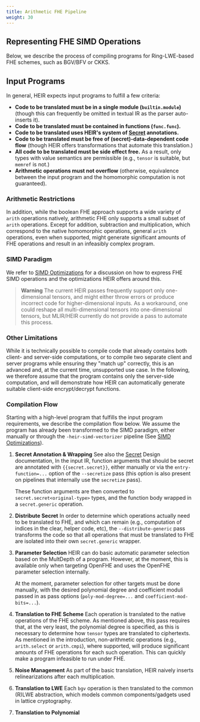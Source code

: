 ```yaml
---
title: Arithmetic FHE Pipeline
weight: 30
---
```


## Representing FHE SIMD Operations

Below, we describe the process of compiling programs for Ring-LWE-based FHE
schemes, such as BGV/BFV or CKKS.

## Input Programs

<!-- TODO (#629): Once a design document for frontends/inputs exists, the following paragraph should migrate there, as it's not arithmetic-FHE specific -->

In general, HEIR expects input programs to fulfill a few criteria:

- **Code to be translated must be in a single module (`builtin.module`)**
  (though this can frequently be omitted in textual IR as the parser
  auto-inserts it).
- **Code to be translated must be contained in functions (`func.func`).**
- **Code to be translated uses HEIR's system of
  [Secret](https://heir.dev/docs/design/secret) annotations.**
- **Code to be translated must be free of (secret)-data-dependent code flow**
  (though HEIR offers transformations that automate this translation.)
- **All code to be translated must be side effect free.** As a result, only
  types with value semantics are permissible (e.g., `tensor` is suitable, but
  `memref` is not.)
- **Arithmetic operations must not overflow** (otherwise, equivalence between
  the input program and the homomorphic computation is not guaranteed).

### Arithmetic Restrictions

In addition, while the boolean FHE approach supports a wide variety of `arith`
operations natively, arithmetic FHE only supports a small subset of `arith`
operations. Except for addition, subtraction and multiplication, which
correspond to the native homomorphic operations, general `arith` operations,
even when supported, might generate significant amounts of FHE operations and
result in an infeasibly complex program.

### SIMD Paradigm

We refer to [SIMD Optimizations](https://heir.dev/docs/design/simd/) for a
discussion on how to express FHE SIMD operations and the optimizations HEIR
offers around this.

> **Warning** The current HEIR passes frequently support only one-dimensional
> tensors, and might either throw errors or produce incorrect code for
> higher-dimensional inputs. As a workaround, one could reshape all
> multi-dimensional tensors into one-dimensional tensors, but MLIR/HEIR
> currently do not provide a pass to automate this process.

### Other Limitations

While it is technically possible to compile code that already contains both
client- and server-side computations, or to compile two separate client and
server programs while ensuring they "match up" correctly, this is an advanced
and, at the current time, unsupported use case. In the following, we therefore
assume that the program contains only the server-side computation, and will
demonstrate how HEIR can automatically generate suitable client-side
encrypt/decrypt functions.

### Compilation Flow

Starting with a high-level program that fulfills the input program requirements,
we describe the compilation flow below. We assume the program has already been
transformed to the SIMD paradigm, either manually or through the
`-heir-simd-vectorizer` pipeline (See
[SIMD Optimizations](https://heir.dev/docs/design/simd/)).

1. **Secret Annotation & Wrapping** See also the
   [Secret](https://heir.dev/docs/design/secret) Design documentation, In the
   input IR, function arguments that should be secret are annotated with
   `{{secret.secret}}`, either manually or via the `entry-function=...` option
   of the `--secretize` pass (this option is also present on pipelines that
   internally use the `secretize` pass).

   <!-- TODO: I think we should change this, and make the secretize step an explicit step,
              to allow better reuse of the mlir-to-... pipelines for frontends/advanced inputs -->

   These function arguments are then converted to `secret.secret<original-type>`
   types, and the function body wrapped in a `secret.generic` operation.

1. **Distribute Secret** In order to determine which operations actually need to
   be translated to FHE, and which can remain (e.g., computation of indices in
   the clear, helper code, etc), the `--distribute-generic` pass transforms the
   code so that all operations that must be translated to FHE are isolated into
   their own `secret.generic` wrapper.

1. **Parameter Selection** HEIR can do basic automatic parameter selection based
   on the MultDepth of a program. However, at the moment, this is available only
   when targeting OpenFHE and uses the OpenFHE parameter selection internally.

   At the moment, parameter selection for other targets must be done manually,
   with the desired polynomial degree and coefficient moduli passed in as pass
   options (`poly-mod-degree=...` and `coefficient-mod-bits=...`).

   <!-- TODO: this is insufficient for real-world parameter sets.
              We should support passing in exact moduli,
              both for bignum and RNS based settings -->

1. **Translation to FHE Scheme** Each operation is translated to the native
   operations of the FHE scheme. As mentioned above, this pass requires that, at
   the very least, the polynomial degree is specified, as this is necessary to
   determine how `tensor` types are translated to ciphertexts. As mentioned in
   the introduction, non-arithmetic operations (e.g., `arith.select` or
   `arith.cmpi`), where supported, will produce significant amounts of FHE
   operations for each such operation. This can quickly make a program
   infeasible to run under FHE.

1. **Noise Management** As part of the basic translation, HEIR naively inserts
   relinearizations after each multiplication.

   <!-- TODO: And I guess we should also issue a modswitch or rescale? -->

   <!-- TODO: Can the type system even handle RNS, where the type changes? -->

1. **Translation to LWE** Each `bgv` operation is then translated to the common
   (R)LWE abstraction, which models common components/gadgets used in lattice
   cryptography.

1. **Translation to Polynomial**

